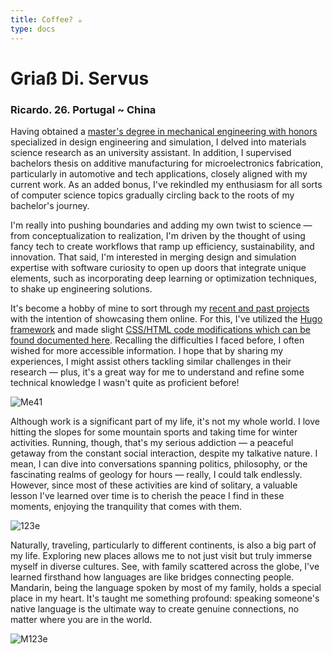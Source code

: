 ```yaml
---
title: Coffee? ☕              
type: docs
---
```


# **Griaß Di. Servus**

### Ricardo. 26. Portugal ~ China

Having obtained a [master's degree in mechanical engineering with honors](https://fenix.tecnico.ulisboa.pt/cursos/memec/dissertacao/1128253548922394) specialized in design engineering and simulation, I delved into materials science research as an university assistant. In addition, I supervised bachelors thesis on additive manufacturing for microelectronics fabrication, particularly in automotive and tech applications, closely aligned with my current work. As an added bonus, I've rekindled my enthusiasm for all sorts of computer science topics gradually circling back to the roots of my bachelor's journey.

I'm really into pushing boundaries and adding my own twist to science — from conceptualization to realization, I'm driven by the thought of using fancy tech to create workflows that ramp up efficiency, sustainability, and innovation. That said, I'm interested in merging design and simulation expertise with software curiosity to open up doors that integrate unique elements, such as incorporating deep learning or optimization techniques, to shake up engineering solutions. 

It's become a hobby of mine to sort through my [recent and past projects](https://github.com/roaked?tab=repositories) with the intention of showcasing them online. For this, I've utilized the [Hugo framework](https://gohugo.io/getting-started/installing/) and made slight [CSS/HTML code modifications which can be found documented here](https://ricardochin.com/docs/mod/). Recalling the difficulties I faced before, I often wished for more accessible information. I hope that by sharing my experiences, I might assist others tackling similar challenges in their research — plus, it's a great way for me to understand and refine some technical knowledge I wasn't quite as proficient before!


![Me41](https://live.staticflickr.com/65535/53352035229_f9204869a6_c.jpg)

Although work is a significant part of my life, it's not my whole world. I love hitting the slopes for some mountain sports and taking time for winter activities. Running, though, that's my serious addiction — a peaceful getaway from the constant social interaction, despite my talkative nature. I mean, I can dive into conversations spanning politics, philosophy, or the fascinating realms of geology for hours — really, I could talk endlessly. However, since most of these activities are kind of solitary, a valuable lesson I've learned over time is to cherish the peace I find in these moments, enjoying the tranquility that comes with them.

![123e](https://live.staticflickr.com/65535/53351935583_2203c22f2f_c.jpg)


Naturally, traveling, particularly to different continents, is also a big part of my life. Exploring new places allows me to not just visit but truly immerse myself in diverse cultures. See, with family scattered across the globe, I've learned firsthand how languages are like bridges connecting people. Mandarin, being the language spoken by most of my family, holds a special place in my heart. It's taught me something profound: speaking someone's native language is the ultimate way to create genuine connections, no matter where you are in the world. 

![M123e](https://live.staticflickr.com/65535/53343069030_6d4e5837cd_c.jpg)


